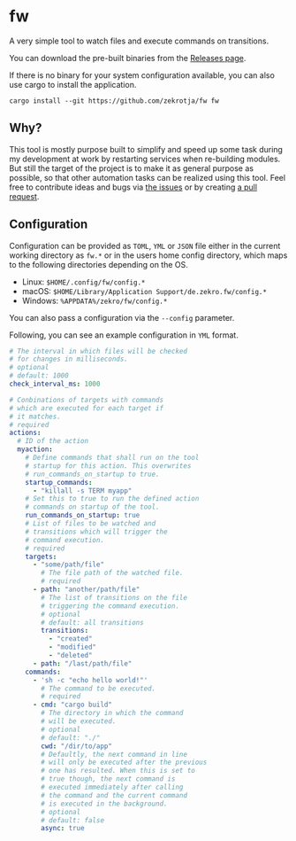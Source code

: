 # fw

A very simple tool to watch files and execute commands on transitions.

You can download the pre-built binaries from the [Releases page](https://github.com/zekroTJA/fw/releases).

If there is no binary for your system configuration available, you can also use cargo to install the application.
```
cargo install --git https://github.com/zekrotja/fw fw
```

## Why?

This tool is mostly purpose built to simplify and speed up some task during my development at work by restarting services when re-building modules. But still the target of the project is to make it as general purpose as possible, so that other automation tasks can be realized using this tool. Feel free to contribute ideas and bugs via [the issues](https://github.com/zekroTJA/fw/issues) or by creating [a pull request](https://github.com/zekroTJA/fw/compare).

## Configuration

Configuration can be provided as `TOML`, `YML` or `JSON` file either in the current working directory as `fw.*` or in the users home config directory, which maps to the following directories depending on the OS.
- Linux: `$HOME/.config/fw/config.*`
- macOS: `$HOME/Library/Application Support/de.zekro.fw/config.*`
- Windows: `%APPDATA%/zekro/fw/config.*`

You can also pass a configuration via the `--config` parameter.

Following, you can see an example configuration in `YML` format.
```yml
# The interval in which files will be checked
# for changes in milliseconds.
# optional
# default: 1000
check_interval_ms: 1000

# Conbinations of targets with commands
# which are executed for each target if
# it matches.
# required
actions:
  # ID of the action
  myaction:
    # Define commands that shall run on the tool
    # startup for this action. This overwrites
    # run_commands_on_startup to true.
    startup_commands:
      - "killall -s TERM myapp"
    # Set this to true to run the defined action
    # commands on startup of the tool.
    run_commands_on_startup: true
    # List of files to be watched and
    # transitions which will trigger the
    # command execution.
    # required
    targets:
      - "some/path/file"
        # The file path of the watched file.
        # required
      - path: "another/path/file"
        # The list of transitions on the file
        # triggering the command execution.
        # optional
        # default: all transitions
        transitions:
          - "created"
          - "modified"
          - "deleted"
      - path: "/last/path/file"
    commands:
      - 'sh -c "echo hello world!"' 
        # The command to be executed.
        # required
      - cmd: "cargo build"
        # The directory in which the command
        # will be executed.
        # optional
        # default: "./"
        cwd: "/dir/to/app"
        # Defaultly, the next command in line
        # will only be executed after the previous
        # one has resulted. When this is set to
        # true though, the next command is
        # executed immediately after calling 
        # the command and the current command
        # is executed in the background.
        # optional
        # default: false
        async: true
```